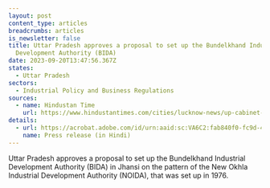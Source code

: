 ```yaml
---
layout: post
content_type: articles
breadcrumbs: articles
is_newsletter: false
title: Uttar Pradesh approves a proposal to set up the Bundelkhand Industrial
  Development Authority (BIDA)
date: 2023-09-20T13:47:56.367Z
states:
  - Uttar Pradesh
sectors:
  - Industrial Policy and Business Regulations
sources:
  - name: Hindustan Time
    url: https://www.hindustantimes.com/cities/lucknow-news/up-cabinet-okays-noida-like-industrial-township-in-bkhand-101694545318610.html
details:
  - url: https://acrobat.adobe.com/id/urn:aaid:sc:VA6C2:fab840f0-fc9d-4e6e-9fb5-7d6feef7c987
    name: Press release (in Hindi)
---
```

Uttar Pradesh approves a proposal to set up the Bundelkhand Industrial Development Authority (BIDA) in Jhansi on the pattern of the New Okhla Industrial Development Authority (NOIDA), that was set up in 1976.
